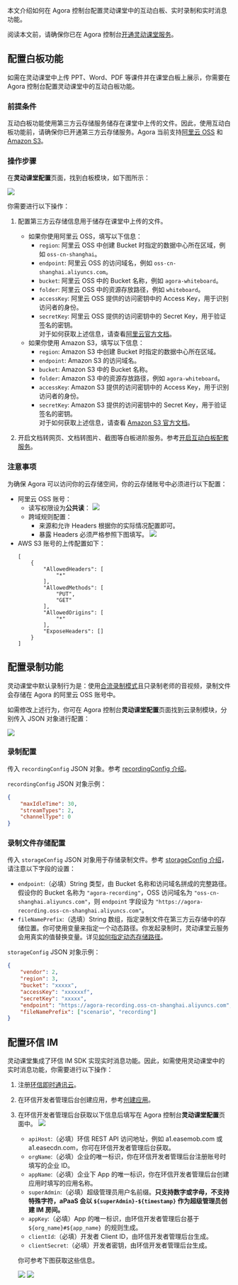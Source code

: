 本文介绍如何在 Agora 控制台配置灵动课堂中的互动白板、实时录制和实时消息功能。

<div class="alert info">阅读本文前，请确保你已在 Agora 控制台<a href="/cn/agora-class/agora_class_enable?platform=Web" target="_blank">开通灵动课堂服务</a>。</div>

## 配置白板功能

如需在灵动课堂中上传 PPT、Word、PDF 等课件并在课堂白板上展示，你需要在 Agora 控制台配置灵动课堂中的互动白板功能。

### 前提条件

互动白板功能使用第三方云存储服务储存在课堂中上传的文件。因此，使用互动白板功能前，请确保你已开通第三方云存储服务。Agora 当前支持<a href="https://www.aliyun.com/product/oss" target="_blank">阿里云 OSS</a> 和 <a href="https://aws.amazon.com/cn/s3/?nc2=h_m1" target="_blank">Amazon S3</a>。

### 操作步骤

在**灵动课堂配置**页面，找到白板模块，如下图所示：

![](https://web-cdn.agora.io/docs-files/1641286710588)

你需要进行以下操作：

1. 配置第三方云存储信息用于储存在课堂中上传的文件。

    - 如果你使用阿里云 OSS，填写以下信息：
        - `region`: 阿里云 OSS 中创建 Bucket 时指定的数据中心所在区域，例如 `oss-cn-shanghai`。
        - `endpoint`: 阿里云 OSS 的访问域名，例如 `oss-cn-shanghai.aliyuncs.com`。
        - `bucket`: 阿里云 OSS 中的 Bucket 名称，例如 `agora-whiteboard`。
        - `folder`: 阿里云 OSS 中的资源存放路径，例如 `whiteboard`。
        - `accessKey`: 阿里云 OSS 提供的访问密钥中的 Access Key，用于识别访问者的身份。
        - `secretKey`: 阿里云 OSS 提供的访问密钥中的 Secret Key，用于验证签名的密钥。
          <div class="alert info">对于如何获取上述信息，请查看<a href="https://www.alibabacloud.com/help/zh/object-storage-service" target="_blank">阿里云官方文档</a>。</div>
    - 如果你使用 Amazon S3，填写以下信息：
        - `region`: Amazon S3 中创建 Bucket 时指定的数据中心所在区域。
        - `endpoint`: Amazon S3 的访问域名。
        - `bucket`: Amazon S3 中的 Bucket 名称。
        - `folder`: Amazon S3 中的资源存放路径，例如 `agora-whiteboard`。
        - `accessKey`: Amazon S3 提供的访问密钥中的 Access Key，用于识别访问者的身份。
        - `secretKey`: Amazon S3 提供的访问密钥中的 Secret Key，用于验证签名的密钥。
          <div class="alert info">对于如何获取上述信息，请查看 <a href="https://docs.aws.amazon.com/zh_cn/AmazonS3/latest/userguide/Welcome.html" target="_blank">Amazon S3 官方文档</a>。</div>

2. 开启文档转网页、文档转图片、截图等白板进阶服务。参考<a href="/cn/whiteboard/enable_whiteboard#开启互动白板配套服务" target="_blank">开启互动白板配套服务</a>。

### 注意事项

为确保 Agora 可以访问你的云存储空间，你的云存储账号中必须进行以下配置：

-   阿里云 OSS 账号：
    -   读写权限设为**公共读**：
        ![](https://web-cdn.agora.io/docs-files/1620299427757)
    -   跨域规则配置：
        -   来源和允许 Headers 根据你的实际情况配置即可。
        -   暴露 Headers 必须严格参照下图填写。
            ![](https://web-cdn.agora.io/docs-files/1620299441544)
-   AWS S3 账号的上传配置如下：
    ```
    [
        {
            "AllowedHeaders": [
                "*"
            ],
            "AllowedMethods": [
                "PUT",
                "GET"
            ],
            "AllowedOrigins": [
                "*"
            ],
            "ExposeHeaders": []
        }
    ]
    ```

## 配置录制功能

灵动课堂中默认录制行为是：使用<a href="/cn/cloud-recording/cloud_recording_composite_mode?platform=RESTful" target="_blank">合流录制模式</a>且只录制老师的音视频，录制文件会存储在 Agora 的阿里云 OSS 账号中。

如需修改上述行为，你可在 Agora 控制台**灵动课堂配置**页面找到云录制模块，分别传入 JSON 对象进行配置：

![](https://web-cdn.agora.io/docs-files/1641291167789)

### 录制配置

传入 `recordingConfig` JSON 对象。参考 <a href="/cn/cloud-recording/cloud_recording_api_start?platform=RESTful#recordingConfig" target="_blank">recordingConfig 介绍</a>。

`recordingConfig` JSON 对象示例：

```json
{
    "maxIdleTime": 30,
    "streamTypes": 2,
    "channelType": 0
}
```

### 录制文件存储配置

传入 `storageConfig` JSON 对象用于存储录制文件。参考 <a href="/cn/cloud-recording/cloud_recording_api_start?platform=RESTful#storageConfig" target="_blank">storageConfig 介绍</a>，请注意以下字段的设置：

-   `endpoint`:（必填）String 类型，由 Bucket 名称和访问域名拼成的完整路径。假设你的 Bucket 名称为 `"agora-recording"`，OSS 访问域名为 `"oss-cn-shanghai.aliyuncs.com"`，则 `endpoint` 字段设为 `"https://agora-recording.oss-cn-shanghai.aliyuncs.com"`。
-   `fileNamePrefix`:（选填）String 数组，指定录制文件在第三方云存储中的存储位置。你可使用变量来指定一个动态路径。你发起录制时，灵动课堂云服务会用真实的值替换变量。详见[如何指定动态存储路径](/cn/live-streaming/faq/agora_class_dynamic_addr)。

`storageConfig` JSON 对象示例：

```json
{
    "vendor": 2,
    "region": 3,
    "bucket": "xxxxx",
    "accessKey": "xxxxxxf",
    "secretKey": "xxxxx",
    "endpoint": "https://agora-recording.oss-cn-shanghai.aliyuncs.com",
    "fileNamePrefix": ["scenario", "recording"]
}
```

## 配置环信 IM

灵动课堂集成了环信 IM SDK 实现实时消息功能。因此，如需使用灵动课堂中的实时消息功能，你需要进行以下操作：

1. 注册<a href="https://console.easemob.com/user/register" target="_blank">环信即时通讯云</a>。
2. 在环信开发者管理后台创建应用</a>，参考<a href="https://docs-im.easemob.com/im/quickstart/guide/experience#创建应用" target="_blank">创建应用</a>。
3. 在环信开发者管理后台获取以下信息后填写在 Agora 控制台**灵动课堂配置**页面中。
   ![](https://web-cdn.agora.io/docs-files/1641291229597)

    - `apiHost`:（必填）环信 REST API 访问地址，例如 a1.easemob.com 或 a1.easecdn.com，你可在环信开发者管理后台获取。
    - `orgName`:（必填）企业的唯一标识，你在环信开发者管理后台注册账号时填写的企业 ID。
    - `appName`:（必填）企业下 App 的唯一标识，你在环信开发者管理后台创建应用时填写的应用名称。
    - `superAdmin`:（必填）超级管理员用户名前缀。**只支持数字或字母，不支持特殊字符，aPaaS 会以 `${superAdmin}-${timestamp}` 作为超级管理员创建 IM 房间。**
    - `appKey`:（必填）App 的唯一标识，由环信开发者管理后台基于 `${org_name}#${app_name} `的规则生成。
    - `clientId`:（必填）开发者 Client ID，由环信开发者管理后台生成。
    - `clientSecret`:（必填）开发者密钥，由环信开发者管理后台生成。

    你可参考下图获取这些信息。

    ![](https://web-cdn.agora.io/docs-files/1631178001176)
    ![](https://web-cdn.agora.io/docs-files/1631178086130)
